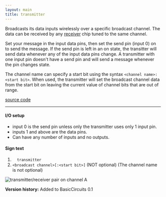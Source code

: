 ```yaml
---
layout: main
title: transmitter
---
```


Broadcasts its data inputs wirelessly over a specific broadcast channel. The data can be received by any [receiver](Receiver) chip tuned to the same channel.

Set your message in the input data pins, then set the send pin (input 0) on to send the message. If the send pin is left in an on state, the transitter will send data whenever any of the input data pins change.
A transmitter with one input pin doesn't have a send pin and will send a message whenever the pin changes state.

The channel name can specify a start bit using the syntax `<channel name>:<start bit>`. When used, the transmitter will set the broadcast channel data from the start bit on leaving the current value of channel bits that are out of range.

[source code](https://github.com/eisental/BasicCircuits/blob/master/src/main/java/org/tal/basiccircuits/transmitter.java)

* * *


#### I/O setup 
* input 0 is the send pin unless only the transmitter uses only 1 input pin.
* inputs 1 and above are the data pins.
* Can have any number of inputs and no outputs.

#### Sign text
1. `   transmitter   `
2. ` <broadcast channel>[:<start bit>] ` (NOT optional) (The channel name is not optional)

![transmitter/receiver pair on channel A](/RedstoneChips/images/transmitterreceiver.png "transmitter/receiver pair on channel A")

__Version history:__ Added to BasicCircuits 0.1